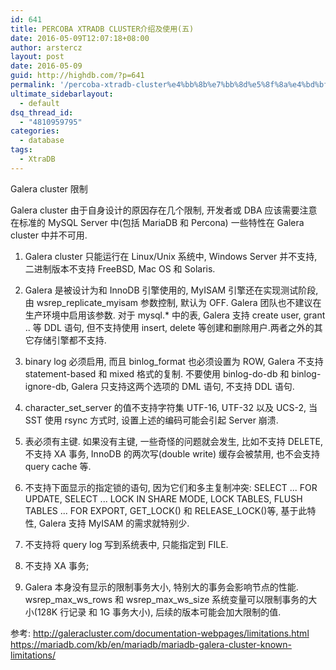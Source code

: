 ```yaml
---
id: 641
title: PERCOBA XTRADB CLUSTER介绍及使用(五)
date: 2016-05-09T12:07:18+08:00
author: arstercz
layout: post
date: 2016-05-09
guid: http://highdb.com/?p=641
permalink: '/percoba-xtradb-cluster%e4%bb%8b%e7%bb%8d%e5%8f%8a%e4%bd%bf%e7%94%a8%e4%ba%94/'
ultimate_sidebarlayout:
  - default
dsq_thread_id:
  - "4810959795"
categories:
  - database
tags:
  - XtraDB
---
```

Galera cluster 限制

Galera cluster 由于自身设计的原因存在几个限制, 开发者或 DBA 应该需要注意在标准的 MySQL Server 中(包括 MariaDB 和 Percona) 一些特性在 Galera cluster 中并不可用.

1. Galera cluster 只能运行在 Linux/Unix 系统中, Windows Server 并不支持, 二进制版本不支持 FreeBSD, Mac OS 和 Solaris.

2. Galera 是被设计为和 InnoDB 引擎使用的, MyISAM 引擎还在实现测试阶段, 由 wsrep_replicate_myisam 参数控制, 默认为 OFF. Galera 团队也不建议在生产环境中启用该参数. 对于 mysql.* 中的表, Galera 支持 create user, grant .. 等 DDL 语句, 但不支持使用 insert, delete 等创建和删除用户.两者之外的其它存储引擎都不支持.

3. binary log 必须启用, 而且 binlog_format 也必须设置为 ROW, Galera 不支持 statement-based 和 mixed 格式的复制. 不要使用 binlog-do-db 和 binlog-ignore-db, Galera 只支持这两个选项的 DML 语句, 不支持 DDL 语句.

4. character_set_server 的值不支持字符集  UTF-16, UTF-32 以及 UCS-2, 当 SST 使用 rsync 方式时, 设置上述的编码可能会引起 Server 崩溃.

5. 表必须有主键. 如果没有主键, 一些奇怪的问题就会发生, 比如不支持 DELETE, 不支持 XA 事务, InnoDB 的两次写(double write) 缓存会被禁用, 也不会支持 query cache 等. 

6. 不支持下面显示的指定锁的语句, 因为它们和多主复制冲突: SELECT ... FOR UPDATE, SELECT ... LOCK IN SHARE MODE, LOCK TABLES, FLUSH TABLES ... FOR EXPORT, GET_LOCK() 和 RELEASE_LOCK()等, 基于此特性, Galera 支持 MyISAM 的需求就特别少.

7. 不支持将 query log 写到系统表中, 只能指定到 FILE.

8. 不支持 XA 事务;

9. Galera 本身没有显示的限制事务大小, 特别大的事务会影响节点的性能. wsrep_max_ws_rows 和 wsrep_max_ws_size 系统变量可以限制事务的大小(128K 行记录 和 1G 事务大小), 后续的版本可能会加大限制的值.


参考: 
   <a href="http://galeracluster.com/documentation-webpages/limitations.html">http://galeracluster.com/documentation-webpages/limitations.html</a>
   <a href="https://mariadb.com/kb/en/mariadb/mariadb-galera-cluster-known-limitations/">https://mariadb.com/kb/en/mariadb/mariadb-galera-cluster-known-limitations/</a>